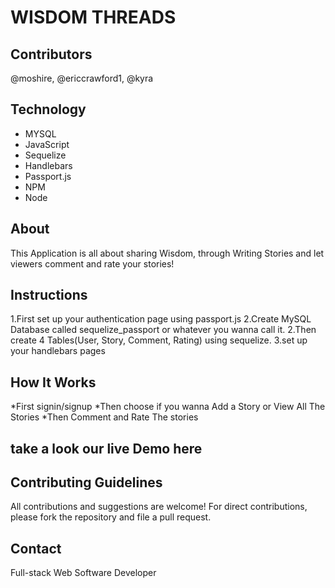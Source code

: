 # WISDOM THREADS



## Contributors
@moshire, @ericcrawford1, @kyra

## Technology
* MYSQL
* JavaScript
* Sequelize
* Handlebars
* Passport.js
* NPM
* Node
    
## About

 This Application is all about sharing Wisdom, through Writing Stories and let viewers comment and rate your stories!

## Instructions

1.First set up your authentication page using passport.js
2.Create MySQL Database called sequelize_passport or whatever you wanna call it.
2.Then create 4 Tables(User, Story, Comment, Rating) using sequelize.
3.set up your handlebars pages



## How It Works


*First signin/signup
*Then choose if you wanna Add  a Story or View All The Stories
*Then Comment and Rate The stories




## take a look our live Demo here


## Contributing Guidelines

All contributions and suggestions are welcome! For direct contributions, please fork the repository and file a pull request.

## Contact

Full-stack Web Software Developer